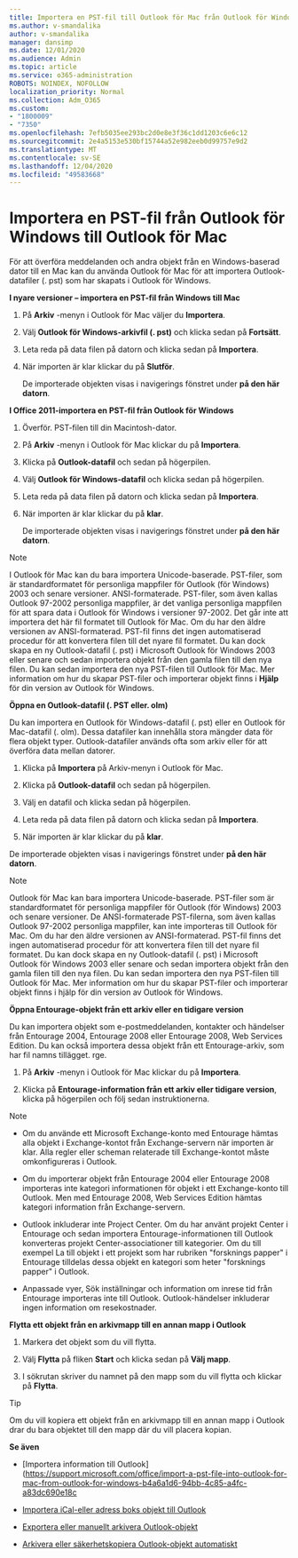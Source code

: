 ```yaml
---
title: Importera en PST-fil till Outlook för Mac från Outlook för Windows
ms.author: v-smandalika
author: v-smandalika
manager: dansimp
ms.date: 12/01/2020
ms.audience: Admin
ms.topic: article
ms.service: o365-administration
ROBOTS: NOINDEX, NOFOLLOW
localization_priority: Normal
ms.collection: Adm_O365
ms.custom:
- "1800009"
- "7350"
ms.openlocfilehash: 7efb5035ee293bc2d0e8e3f36c1dd1203c6e6c12
ms.sourcegitcommit: 2e4a5153e530bf15744a52e982eeb0d99757e9d2
ms.translationtype: MT
ms.contentlocale: sv-SE
ms.lasthandoff: 12/04/2020
ms.locfileid: "49583668"
---
```

# <a name="import-a-pst-file-from-outlook-for-windows-to-outlook-for-mac"></a>Importera en PST-fil från Outlook för Windows till Outlook för Mac 

För att överföra meddelanden och andra objekt från en Windows-baserad dator till en Mac kan du använda Outlook för Mac för att importera Outlook-datafiler (. pst) som har skapats i Outlook för Windows.

**I nyare versioner – importera en PST-fil från Windows till Mac**

1. På **Arkiv** -menyn i Outlook för Mac väljer du **Importera**.

2. Välj **Outlook för Windows-arkivfil (. pst)** och klicka sedan på **Fortsätt**.

3. Leta reda på data filen på datorn och klicka sedan på **Importera**.

4. När importen är klar klickar du på **Slutför**.

   De importerade objekten visas i navigerings fönstret under **på den här datorn**.


**I Office 2011-importera en PST-fil från Outlook för Windows**

1. Överför. PST-filen till din Macintosh-dator.

2. På **Arkiv** -menyn i Outlook för Mac klickar du på **Importera**.

3. Klicka på **Outlook-datafil** och sedan på högerpilen.

4. Välj **Outlook för Windows-datafil** och klicka sedan på högerpilen.

5. Leta reda på data filen på datorn och klicka sedan på **Importera**.

6. När importen är klar klickar du på **klar**.

   De importerade objekten visas i navigerings fönstret under **på den här datorn**.

> [!NOTE]
> I Outlook för Mac kan du bara importera Unicode-baserade. PST-filer, som är standardformatet för personliga mappfiler för Outlook (för Windows) 2003 och senare versioner. ANSI-formaterade. PST-filer, som även kallas Outlook 97-2002 personliga mappfiler, är det vanliga personliga mappfilen för att spara data i Outlook för Windows i versioner 97-2002. Det går inte att importera det här fil formatet till Outlook för Mac. Om du har den äldre versionen av ANSI-formaterad. PST-fil finns det ingen automatiserad procedur för att konvertera filen till det nyare fil formatet. Du kan dock skapa en ny Outlook-datafil (. pst) i Microsoft Outlook för Windows 2003 eller senare och sedan importera objekt från den gamla filen till den nya filen. Du kan sedan importera den nya PST-filen till Outlook för Mac. Mer information om hur du skapar PST-filer och importerar objekt finns i **Hjälp** för din version av Outlook för Windows.

**Öppna en Outlook-datafil (. PST eller. olm)**

Du kan importera en Outlook för Windows-datafil (. pst) eller en Outlook för Mac-datafil (. olm). Dessa datafiler kan innehålla stora mängder data för flera objekt typer. Outlook-datafiler används ofta som arkiv eller för att överföra data mellan datorer.

1. Klicka på **Importera** på Arkiv-menyn i Outlook för Mac.

2. Klicka på **Outlook-datafil** och sedan på högerpilen.

3. Välj en datafil och klicka sedan på högerpilen.

4. Leta reda på data filen på datorn och klicka sedan på **Importera**.

5. När importen är klar klickar du på **klar**.

De importerade objekten visas i navigerings fönstret under **på den här datorn**.

> [!NOTE]
> Outlook för Mac kan bara importera Unicode-baserade. PST-filer som är standardformatet för personliga mappfiler för Outlook (för Windows) 2003 och senare versioner. De ANSI-formaterade PST-filerna, som även kallas Outlook 97-2002 personliga mappfiler, kan inte importeras till Outlook för Mac. Om du har den äldre versionen av ANSI-formaterad. PST-fil finns det ingen automatiserad procedur för att konvertera filen till det nyare fil formatet. Du kan dock skapa en ny Outlook-datafil (. pst) i Microsoft Outlook för Windows 2003 eller senare och sedan importera objekt från den gamla filen till den nya filen. Du kan sedan importera den nya PST-filen till Outlook för Mac. Mer information om hur du skapar PST-filer och importerar objekt finns i hjälp för din version av Outlook för Windows. 

**Öppna Entourage-objekt från ett arkiv eller en tidigare version**

Du kan importera objekt som e-postmeddelanden, kontakter och händelser från Entourage 2004, Entourage 2008 eller Entourage 2008, Web Services Edition. Du kan också importera dessa objekt från ett Entourage-arkiv, som har fil namns tillägget. rge.

1. På **Arkiv** -menyn i Outlook för Mac klickar du på **Importera**.

2. Klicka på **Entourage-information från ett arkiv eller tidigare version**, klicka på högerpilen och följ sedan instruktionerna.

> [!NOTE]
- Om du använde ett Microsoft Exchange-konto med Entourage hämtas alla objekt i Exchange-kontot från Exchange-servern när importen är klar. Alla regler eller scheman relaterade till Exchange-kontot måste omkonfigureras i Outlook.

- Om du importerar objekt från Entourage 2004 eller Entourage 2008 importeras inte kategori informationen för objekt i ett Exchange-konto till Outlook. Men med Entourage 2008, Web Services Edition hämtas kategori information från Exchange-servern.

- Outlook inkluderar inte Project Center. Om du har använt projekt Center i Entourage och sedan importera Entourage-informationen till Outlook konverteras projekt Center-associationer till kategorier. Om du till exempel La till objekt i ett projekt som har rubriken "forsknings papper" i Entourage tilldelas dessa objekt en kategori som heter "forsknings papper" i Outlook.

- Anpassade vyer, Sök inställningar och information om inrese tid från Entourage importeras inte till Outlook. Outlook-händelser inkluderar ingen information om resekostnader.

**Flytta ett objekt från en arkivmapp till en annan mapp i Outlook**

1. Markera det objekt som du vill flytta.

2. Välj **Flytta** på fliken **Start** och klicka sedan på **Välj mapp**.

3. I sökrutan skriver du namnet på den mapp som du vill flytta och klickar på **Flytta**.

> [!TIP]
> Om du vill kopiera ett objekt från en arkivmapp till en annan mapp i Outlook drar du bara objektet till den mapp där du vill placera kopian.

**Se även**

- [Importera information till Outlook] (https://support.microsoft.com/office/import-a-pst-file-into-outlook-for-mac-from-outlook-for-windows-b4a6a1d6-94bb-4c85-a4fc-a83dc690e18c

- [Importera iCal-eller adress boks objekt till Outlook](https://support.microsoft.com/office/import-ical-or-address-book-items-into-outlook-for-mac-0450a248-6a40-4f84-ba9c-6c545bc11639)


- [Exportera eller manuellt arkivera Outlook-objekt](https://support.microsoft.com/office/export-items-to-an-archive-file-in-outlook-for-mac-281a62bf-cc42-46b1-9ad5-6bda80ca3106)

- [Arkivera eller säkerhetskopiera Outlook-objekt automatiskt](https://support.microsoft.com/office/automatically-archive-or-back-up-outlook-for-mac-items-441fcce5-2262-4b64-ac8c-fa949df989f5)
